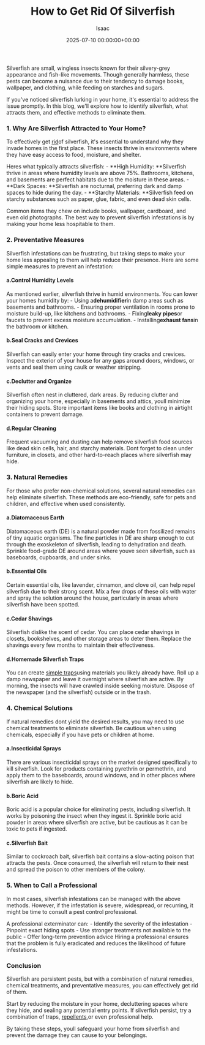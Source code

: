 ﻿---
title: How to Get Rid Of Silverfish
description: Silverfish are small, wingless insects known for their silvery-grey appearance and fish-like movements. Though generally harmless, these pests can become a...
slug: /how-to-get-rid-of-silverfish/
date: 2025-07-10 00:00:00+00:00
lastmod: 2025-07-10 00:00:00+03:00
author: Isaac
categories:

- Fleas

- Guide
tags:

- fleas

- rid

- silverfish
layout: post
---

Silverfish are small, wingless insects known for their silvery-grey appearance and fish-like movements. Though generally harmless, these pests can become a nuisance due to their tendency to damage books, wallpaper, and clothing, while feeding on starches and sugars.

If you've noticed silverfish lurking in your home, it's essential to address the issue promptly. In this blog, we'll explore how to identify silverfish, what attracts them, and effective methods to eliminate them.

###  1. Why Are Silverfish Attracted to Your Home?

To effectively get [rid](https://pestpolicy.com/getting-rid-of-fleas-in-the-carpet/)of silverfish, it's essential to understand why they invade homes in the first place. These insects thrive in environments where they have easy access to food, moisture, and shelter.

Heres what typically attracts silverfish: - **High Humidity: **Silverfish thrive in areas where humidity levels are above 75%. Bathrooms, kitchens, and basements are perfect habitats due to the moisture in these areas. - **Dark Spaces: **Silverfish are nocturnal, preferring dark and damp spaces to hide during the day. - **Starchy Materials: **Silverfish feed on starchy substances such as paper, glue, fabric, and even dead skin cells.

Common items they chew on include books, wallpaper, cardboard, and even old photographs. The best way to prevent silverfish infestations is by making your home less hospitable to them.

###  2. Preventative Measures

Silverfish infestations can be frustrating, but taking steps to make your home less appealing to them will help reduce their presence. Here are some simple measures to prevent an infestation:

####  a.**Control Humidity Levels**

As mentioned earlier, silverfish thrive in humid environments. You can lower your homes humidity by: - Using a**dehumidifier**in damp areas such as basements and bathrooms. - Ensuring proper ventilation in rooms prone to moisture build-up, like kitchens and bathrooms. - Fixing**leaky pipes**or faucets to prevent excess moisture accumulation. - Installing**exhaust fans**in the bathroom or kitchen.

####  b.**Seal Cracks and Crevices**

Silverfish can easily enter your home through tiny cracks and crevices. Inspect the exterior of your house for any gaps around doors, windows, or vents and seal them using caulk or weather stripping.

####  c.**Declutter and Organize**

Silverfish often nest in cluttered, dark areas. By reducing clutter and organizing your home, especially in basements and attics, youll minimize their hiding spots. Store important items like books and clothing in airtight containers to prevent damage.

####  d.**Regular Cleaning**

Frequent vacuuming and dusting can help remove silverfish food sources like dead skin cells, hair, and starchy materials. Dont forget to clean under furniture, in closets, and other hard-to-reach places where silverfish may hide.

###  3. Natural Remedies

For those who prefer non-chemical solutions, several natural remedies can help eliminate silverfish. These methods are eco-friendly, safe for pets and children, and effective when used consistently.

####  a.**Diatomaceous Earth**

Diatomaceous earth (DE) is a natural powder made from fossilized remains of tiny aquatic organisms. The fine particles in DE are sharp enough to cut through the exoskeleton of silverfish, leading to dehydration and death. Sprinkle food-grade DE around areas where youve seen silverfish, such as baseboards, cupboards, and under sinks.

####  b.**Essential Oils**

Certain essential oils, like lavender, cinnamon, and clove oil, can help repel silverfish due to their strong scent. Mix a few drops of these oils with water and spray the solution around the house, particularly in areas where silverfish have been spotted.

####  c.**Cedar Shavings**

Silverfish dislike the scent of cedar. You can place cedar shavings in closets, bookshelves, and other storage areas to deter them. Replace the shavings every few months to maintain their effectiveness.

####  d.**Homemade Silverfish Traps**

You can create [simple traps](https://pestpolicy.com/best-silverfish-traps/)using materials you likely already have. Roll up a damp newspaper and leave it overnight where silverfish are active. By morning, the insects will have crawled inside seeking moisture. Dispose of the newspaper (and the silverfish) outside or in the trash.

###  4. Chemical Solutions

If natural remedies dont yield the desired results, you may need to use chemical treatments to eliminate silverfish. Be cautious when using chemicals, especially if you have pets or children at home.

####  a.**Insecticidal Sprays**

There are various insecticidal sprays on the market designed specifically to kill silverfish. Look for products containing pyrethrin or permethrin, and apply them to the baseboards, around windows, and in other places where silverfish are likely to hide.

####  b.**Boric Acid**

Boric acid is a popular choice for eliminating pests, including silverfish. It works by poisoning the insect when they ingest it. Sprinkle boric acid powder in areas where silverfish are active, but be cautious as it can be toxic to pets if ingested.

####  c.**Silverfish Bait**

Similar to cockroach bait, silverfish bait contains a slow-acting poison that attracts the pests. Once consumed, the silverfish will return to their nest and spread the poison to other members of the colony.

###  5. When to Call a Professional

In most cases, silverfish infestations can be managed with the above methods. However, if the infestation is severe, widespread, or recurring, it might be time to consult a pest control professional.

A professional exterminator can: - Identify the severity of the infestation - Pinpoint exact hiding spots - Use stronger treatments not available to the public - Offer long-term prevention advice Hiring a professional ensures that the problem is fully eradicated and reduces the likelihood of future infestations.

###  Conclusion

Silverfish are persistent pests, but with a combination of natural remedies, chemical treatments, and preventative measures, you can effectively get rid of them.

Start by reducing the moisture in your home, decluttering spaces where they hide, and sealing any potential entry points. If silverfish persist, try a combination of traps, [repellents](https://pestpolicy.com/best-silverfish-repellent/),or even professional help.

By taking these steps, youll safeguard your home from silverfish and prevent the damage they can cause to your belongings.

